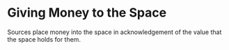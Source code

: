 # Giving Money to the Space
Sources place money into the space in acknowledgement of the value that the space holds for them.
